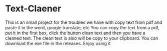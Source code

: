 # Text-Claener
This is an small project for the troubles we have with copy text from pdf and paste it in the word, google translate, etc
You can copy the text from a pdf, put it in the first box, click the button clean text and then ypu have a cleaned text. The clean text is also will be copy to 
your clipboard. You can download the exe file in the releases. Enjoy using it
